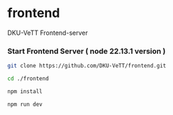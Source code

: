 # frontend
DKU-VeTT Frontend-server

### Start Frontend Server ( node 22.13.1 version )
```Bash
git clone https://github.com/DKU-VeTT/frontend.git
```
```Bash
cd ./frontend
```
```Bash
npm install
```
```Bash
npm run dev
```
